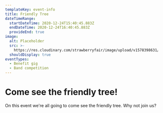 ```yaml
---
templateKey: event-info
title: Friendly Tree
dateTimeRange:
  startDateTime: 2020-12-24T15:40:45.883Z
  endDateTime: 2020-12-24T16:40:45.883Z
  provideEnd: true
image:
  alt: Placeholder
  src: >-
    https://res.cloudinary.com/strawberryfair/image/upload/v1578398631/Events/flying-pig_yyce2k.jpg
  shouldDisplay: true
eventTypes:
  - Benefit gig
  - Band competition
---
```

# Come see the friendly tree!

On this event we're all going to come see the friendly tree. Why not join us?
